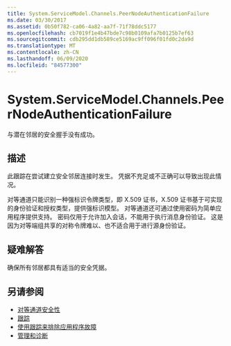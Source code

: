 ```yaml
---
title: System.ServiceModel.Channels.PeerNodeAuthenticationFailure
ms.date: 03/30/2017
ms.assetid: 0b50f782-ca06-4a82-aa7f-71f78ddc5177
ms.openlocfilehash: cb7019f1e4b47bde7c98b0109afa7b0125b7ef63
ms.sourcegitcommit: cdb295dd1db589ce5169ac9ff096f01fd0c2da9d
ms.translationtype: MT
ms.contentlocale: zh-CN
ms.lasthandoff: 06/09/2020
ms.locfileid: "84577300"
---
```

# <a name="systemservicemodelchannelspeernodeauthenticationfailure"></a>System.ServiceModel.Channels.PeerNodeAuthenticationFailure
与潜在邻居的安全握手没有成功。  
  
## <a name="description"></a>描述  
 此跟踪在尝试建立安全邻居连接时发生。 凭据不充足或不正确可以导致出现此情况。  
  
 对等通道只能识别一种强标识令牌类型，即 X.509 证书，X.509 证书基于可实现的身份验证和授权类型，提供强标识模型。 对等通道还可通过使用密码为简单应用程序提供支持。 密码仅用于允许加入会话，不能用于执行消息身份验证。 这是因为对等端组共享的对称令牌难以、也不适合用于进行源身份验证。  
  
## <a name="troubleshooting"></a>疑难解答  
 确保所有邻居都具有适当的安全凭据。  
  
## <a name="see-also"></a>另请参阅

- [对等通道安全性](../../feature-details/peer-channel-security.md)
- [跟踪](index.md)
- [使用跟踪来排除应用程序故障](using-tracing-to-troubleshoot-your-application.md)
- [管理和诊断](../index.md)
